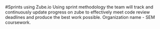 #Sprints using Zube.io
Using sprint methodology the team will track and continuously update progress on zube to effectively meet code review deadlines and produce the best work possible.
Organization name - SEM coursework. 
